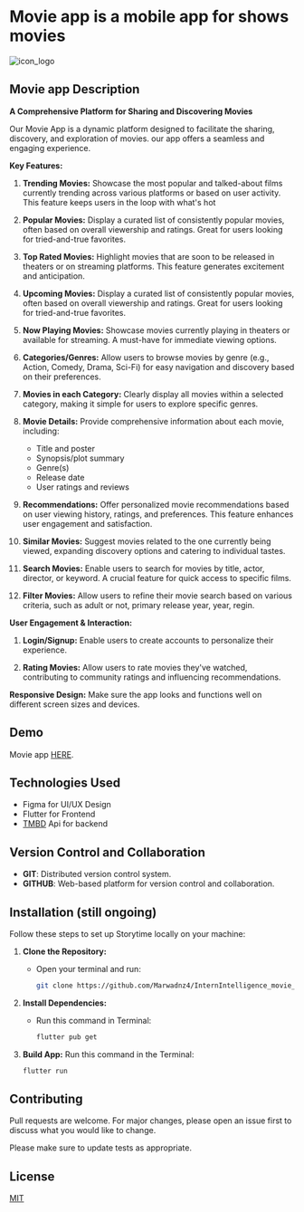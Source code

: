 ﻿# Movie app is a mobile app for shows movies

![icon_logo](https://github.com/user-attachments/assets/742304fa-d5b7-4208-a15d-5ef83ebbf8b0)

## Movie app Description

**A Comprehensive Platform for Sharing and Discovering Movies**

Our Movie App is a dynamic platform designed to facilitate the sharing, discovery, and exploration of movies. our app offers a seamless and engaging experience.

**Key Features:**

1. **Trending Movies:**
     Showcase the most popular and talked-about films currently trending across various platforms or based on user activity.  This feature keeps users in the loop with what's hot

2. **Popular Movies:**
     Display a curated list of consistently popular movies, often based on overall viewership and ratings.  Great for users looking for tried-and-true favorites.

3. **Top Rated Movies:**
     Highlight movies that are soon to be released in theaters or on streaming platforms.  This feature generates excitement and anticipation.

4. **Upcoming Movies:**
     Display a curated list of consistently popular movies, often based on overall viewership and ratings.  Great for users looking for tried-and-true favorites.

5. **Now Playing Movies:**
     Showcase movies currently playing in theaters or available for streaming.  A must-have for immediate viewing options.

6. **Categories/Genres:**
     Allow users to browse movies by genre (e.g., Action, Comedy, Drama, Sci-Fi) for easy navigation and discovery based on their preferences.

7. **Movies in each Category:**
     Clearly display all movies within a selected category, making it simple for users to explore specific genres.

8. **Movie Details:**
     Provide comprehensive information about each movie, including:
    * Title and poster
    * Synopsis/plot summary
    * Genre(s)
    * Release date
    * User ratings and reviews

9. **Recommendations:**
     Offer personalized movie recommendations based on user viewing history, ratings, and preferences.  This feature enhances user engagement and satisfaction.

10. **Similar Movies:**
     Suggest movies related to the one currently being viewed, expanding discovery options and catering to individual tastes.

11. **Search Movies:**
     Enable users to search for movies by title, actor, director, or keyword.  A crucial feature for quick access to specific films.

12. **Filter Movies:**
     Allow users to refine their movie search based on various criteria, such as adult or not, primary release year, year, regin.

**User Engagement & Interaction:**

1. **Login/Signup:**
     Enable users to create accounts to personalize their experience.

2. **Rating Movies:**
     Allow users to rate movies they've watched, contributing to community ratings and influencing recommendations.

**Responsive Design:**  Make sure the app looks and functions well on different screen sizes and devices.

## Demo
 Movie app [HERE](https://www.linkedin.com/posts/marwa-mhmd-jasim_internintelligence-activity-7295557598580195329-9bCO?utm_source=share&utm_medium=member_desktop&rcm=ACoAAFAkZMkBX5KsC7sILkGHZ1_eouhd9mdmlTQ).
   
## Technologies Used

- Figma for UI/UX Design
- Flutter for Frontend
- [TMBD](https://developer.themoviedb.org/docs/getting-started) Api for backend 

## Version Control and Collaboration
- **GIT**: Distributed version control system.
- **GITHUB**: Web-based platform for version control and collaboration.

## Installation (still ongoing)

Follow these steps to set up Storytime locally on your machine:

1. **Clone the Repository:**
   - Open your terminal and run:
     ```bash
     git clone https://github.com/Marwadnz4/InternIntelligence_movie_ap.git
     ```

2. **Install Dependencies:**
   - Run this command in Terminal:
     ```bash
     flutter pub get
     ```

3. **Build App:**
   Run this command in the Terminal:
     ```bash
     flutter run 
     ```

## Contributing

Pull requests are welcome. For major changes, please open an issue first
to discuss what you would like to change.

Please make sure to update tests as appropriate.

## License

[MIT](https://choosealicense.com/licenses/mit/)
